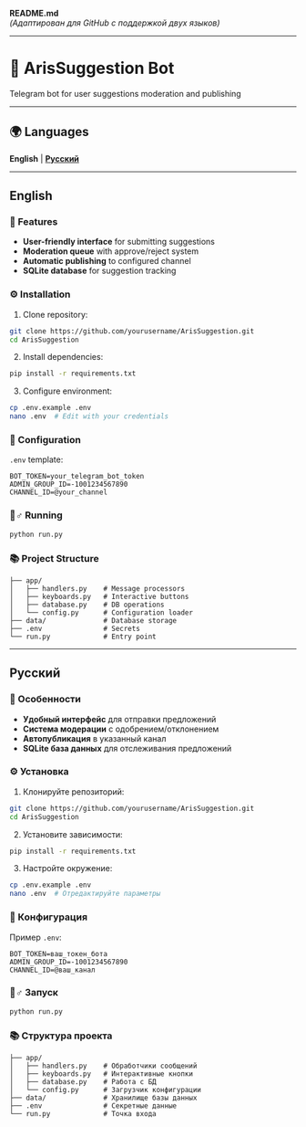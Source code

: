 **README.md**  
_(Адаптирован для GitHub с поддержкой двух языков)_

---

# 📢 ArisSuggestion Bot

Telegram bot for user suggestions moderation and publishing

---

## 🌍 Languages

**English** | **[Русский](#русский)**

---

## English

### 🚀 Features

- **User-friendly interface** for submitting suggestions
- **Moderation queue** with approve/reject system
- **Automatic publishing** to configured channel
- **SQLite database** for suggestion tracking

### ⚙️ Installation

1. Clone repository:

```bash
git clone https://github.com/yourusername/ArisSuggestion.git
cd ArisSuggestion
```

2. Install dependencies:

```bash
pip install -r requirements.txt
```

3. Configure environment:

```bash
cp .env.example .env
nano .env  # Edit with your credentials
```

### 🔧 Configuration

`.env` template:

```env
BOT_TOKEN=your_telegram_bot_token
ADMIN_GROUP_ID=-1001234567890
CHANNEL_ID=@your_channel
```

### 🏃♂️ Running

```bash
python run.py
```

### 📚 Project Structure

```
├── app/
│   ├── handlers.py    # Message processors
│   ├── keyboards.py   # Interactive buttons
│   ├── database.py    # DB operations
│   └── config.py      # Configuration loader
├── data/              # Database storage
├── .env               # Secrets
└── run.py             # Entry point
```

---

## Русский

### 🚀 Особенности

- **Удобный интерфейс** для отправки предложений
- **Система модерации** с одобрением/отклонением
- **Автопубликация** в указанный канал
- **SQLite база данных** для отслеживания предложений

### ⚙️ Установка

1. Клонируйте репозиторий:

```bash
git clone https://github.com/yourusername/ArisSuggestion.git
cd ArisSuggestion
```

2. Установите зависимости:

```bash
pip install -r requirements.txt
```

3. Настройте окружение:

```bash
cp .env.example .env
nano .env  # Отредактируйте параметры
```

### 🔧 Конфигурация

Пример `.env`:

```env
BOT_TOKEN=ваш_токен_бота
ADMIN_GROUP_ID=-1001234567890
CHANNEL_ID=@ваш_канал
```

### 🏃♂️ Запуск

```bash
python run.py
```

### 📚 Структура проекта

```
├── app/
│   ├── handlers.py    # Обработчики сообщений
│   ├── keyboards.py   # Интерактивные кнопки
│   ├── database.py    # Работа с БД
│   └── config.py      # Загрузчик конфигурации
├── data/              # Хранилище базы данных
├── .env               # Секретные данные
└── run.py             # Точка входа
```
